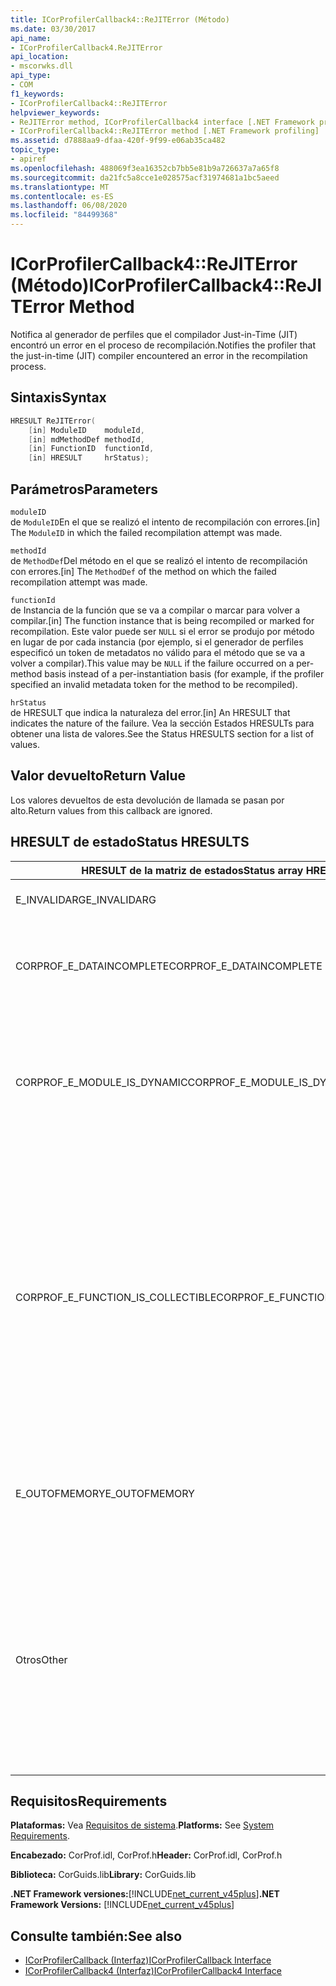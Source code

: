 ```yaml
---
title: ICorProfilerCallback4::ReJITError (Método)
ms.date: 03/30/2017
api_name:
- ICorProfilerCallback4.ReJITError
api_location:
- mscorwks.dll
api_type:
- COM
f1_keywords:
- ICorProfilerCallback4::ReJITError
helpviewer_keywords:
- ReJITError method, ICorProfilerCallback4 interface [.NET Framework profiling]
- ICorProfilerCallback4::ReJITError method [.NET Framework profiling]
ms.assetid: d7888aa9-dfaa-420f-9f99-e06ab35ca482
topic_type:
- apiref
ms.openlocfilehash: 488069f3ea16352cb7bb5e81b9a726637a7a65f8
ms.sourcegitcommit: da21fc5a8cce1e028575acf31974681a1bc5aeed
ms.translationtype: MT
ms.contentlocale: es-ES
ms.lasthandoff: 06/08/2020
ms.locfileid: "84499368"
---
```

# <a name="icorprofilercallback4rejiterror-method"></a><span data-ttu-id="2bd91-102">ICorProfilerCallback4::ReJITError (Método)</span><span class="sxs-lookup"><span data-stu-id="2bd91-102">ICorProfilerCallback4::ReJITError Method</span></span>
<span data-ttu-id="2bd91-103">Notifica al generador de perfiles que el compilador Just-in-Time (JIT) encontró un error en el proceso de recompilación.</span><span class="sxs-lookup"><span data-stu-id="2bd91-103">Notifies the profiler that the just-in-time (JIT) compiler encountered an error in the recompilation process.</span></span>  
  
## <a name="syntax"></a><span data-ttu-id="2bd91-104">Sintaxis</span><span class="sxs-lookup"><span data-stu-id="2bd91-104">Syntax</span></span>  
  
```cpp  
HRESULT ReJITError(  
    [in] ModuleID    moduleId,  
    [in] mdMethodDef methodId,  
    [in] FunctionID  functionId,  
    [in] HRESULT     hrStatus);  
```  
  
## <a name="parameters"></a><span data-ttu-id="2bd91-105">Parámetros</span><span class="sxs-lookup"><span data-stu-id="2bd91-105">Parameters</span></span>  
 `moduleID`  
 <span data-ttu-id="2bd91-106">de `ModuleID`En el que se realizó el intento de recompilación con errores.</span><span class="sxs-lookup"><span data-stu-id="2bd91-106">[in] The `ModuleID` in which the failed recompilation attempt was made.</span></span>  
  
 `methodId`  
 <span data-ttu-id="2bd91-107">de `MethodDef`Del método en el que se realizó el intento de recompilación con errores.</span><span class="sxs-lookup"><span data-stu-id="2bd91-107">[in] The `MethodDef` of the method on which the failed recompilation attempt was made.</span></span>  
  
 `functionId`  
 <span data-ttu-id="2bd91-108">de Instancia de la función que se va a compilar o marcar para volver a compilar.</span><span class="sxs-lookup"><span data-stu-id="2bd91-108">[in] The function instance that is being recompiled or marked for recompilation.</span></span> <span data-ttu-id="2bd91-109">Este valor puede ser `NULL` si el error se produjo por método en lugar de por cada instancia (por ejemplo, si el generador de perfiles especificó un token de metadatos no válido para el método que se va a volver a compilar).</span><span class="sxs-lookup"><span data-stu-id="2bd91-109">This value may be `NULL` if the failure occurred on a per-method basis instead of a per-instantiation basis (for example, if the profiler specified an invalid metadata token for the method to be recompiled).</span></span>  
  
 `hrStatus`  
 <span data-ttu-id="2bd91-110">de HRESULT que indica la naturaleza del error.</span><span class="sxs-lookup"><span data-stu-id="2bd91-110">[in] An HRESULT that indicates the nature of the failure.</span></span> <span data-ttu-id="2bd91-111">Vea la sección Estados HRESULTs para obtener una lista de valores.</span><span class="sxs-lookup"><span data-stu-id="2bd91-111">See the Status HRESULTS section for a list of values.</span></span>  
  
## <a name="return-value"></a><span data-ttu-id="2bd91-112">Valor devuelto</span><span class="sxs-lookup"><span data-stu-id="2bd91-112">Return Value</span></span>  
 <span data-ttu-id="2bd91-113">Los valores devueltos de esta devolución de llamada se pasan por alto.</span><span class="sxs-lookup"><span data-stu-id="2bd91-113">Return values from this callback are ignored.</span></span>  
  
## <a name="status-hresults"></a><span data-ttu-id="2bd91-114">HRESULT de estado</span><span class="sxs-lookup"><span data-stu-id="2bd91-114">Status HRESULTS</span></span>  
  
|<span data-ttu-id="2bd91-115">HRESULT de la matriz de estados</span><span class="sxs-lookup"><span data-stu-id="2bd91-115">Status array HRESULT</span></span>|<span data-ttu-id="2bd91-116">Description</span><span class="sxs-lookup"><span data-stu-id="2bd91-116">Description</span></span>|  
|--------------------------|-----------------|  
|<span data-ttu-id="2bd91-117">E_INVALIDARG</span><span class="sxs-lookup"><span data-stu-id="2bd91-117">E_INVALIDARG</span></span>|<span data-ttu-id="2bd91-118">El `moduleID` `methodDef` token o es `NULL` .</span><span class="sxs-lookup"><span data-stu-id="2bd91-118">The `moduleID` or `methodDef` token is `NULL`.</span></span>|  
|<span data-ttu-id="2bd91-119">CORPROF_E_DATAINCOMPLETE</span><span class="sxs-lookup"><span data-stu-id="2bd91-119">CORPROF_E_DATAINCOMPLETE</span></span>|<span data-ttu-id="2bd91-120">El módulo no está totalmente cargado aún o está en proceso de descarga.</span><span class="sxs-lookup"><span data-stu-id="2bd91-120">The module is not fully loaded yet, or it is in the process of being unloaded.</span></span>|  
|<span data-ttu-id="2bd91-121">CORPROF_E_MODULE_IS_DYNAMIC</span><span class="sxs-lookup"><span data-stu-id="2bd91-121">CORPROF_E_MODULE_IS_DYNAMIC</span></span>|<span data-ttu-id="2bd91-122">El módulo especificado se generó dinámicamente (por ejemplo, por `Reflection.Emit` ) y, por lo tanto, este método no lo admite.</span><span class="sxs-lookup"><span data-stu-id="2bd91-122">The specified module was dynamically generated (for example, by `Reflection.Emit`), and is thus not supported by this method.</span></span>|  
|<span data-ttu-id="2bd91-123">CORPROF_E_FUNCTION_IS_COLLECTIBLE</span><span class="sxs-lookup"><span data-stu-id="2bd91-123">CORPROF_E_FUNCTION_IS_COLLECTIBLE</span></span>|<span data-ttu-id="2bd91-124">Se crea una instancia del método en un ensamblado recopilable y, por tanto, no se puede volver a compilar.</span><span class="sxs-lookup"><span data-stu-id="2bd91-124">The method is instantiated into a collectible assembly, and is therefore not able to be recompiled.</span></span> <span data-ttu-id="2bd91-125">Tenga en cuenta que se pueden crear instancias de los tipos y las funciones definidos en un contexto de reflexión no (por ejemplo, `List<MyCollectibleStruct>` ) en un ensamblado recopilable.</span><span class="sxs-lookup"><span data-stu-id="2bd91-125">Note that types and functions defined in a non-reflection context (for example, `List<MyCollectibleStruct>`) can be instantiated into a collectible assembly.</span></span>|  
|<span data-ttu-id="2bd91-126">E_OUTOFMEMORY</span><span class="sxs-lookup"><span data-stu-id="2bd91-126">E_OUTOFMEMORY</span></span>|<span data-ttu-id="2bd91-127">El CLR se quedó sin memoria al intentar marcar el método especificado para la recompilación JIT.</span><span class="sxs-lookup"><span data-stu-id="2bd91-127">The CLR ran out of memory while trying to mark the specified method for JIT recompilation.</span></span>|  
|<span data-ttu-id="2bd91-128">Otros</span><span class="sxs-lookup"><span data-stu-id="2bd91-128">Other</span></span>|<span data-ttu-id="2bd91-129">El sistema operativo devolvió un error fuera del control del CLR.</span><span class="sxs-lookup"><span data-stu-id="2bd91-129">The operating system returned a failure outside the control of the CLR.</span></span> <span data-ttu-id="2bd91-130">Por ejemplo, si se produce un error en una llamada del sistema para cambiar la protección de acceso de una página de memoria, se muestra el error del sistema operativo.</span><span class="sxs-lookup"><span data-stu-id="2bd91-130">For example, if a system call to change the access protection of a page of memory fails, the operating system error is displayed.</span></span>|  
  
## <a name="requirements"></a><span data-ttu-id="2bd91-131">Requisitos</span><span class="sxs-lookup"><span data-stu-id="2bd91-131">Requirements</span></span>  
 <span data-ttu-id="2bd91-132">**Plataformas:** Vea [Requisitos de sistema](../../get-started/system-requirements.md).</span><span class="sxs-lookup"><span data-stu-id="2bd91-132">**Platforms:** See [System Requirements](../../get-started/system-requirements.md).</span></span>  
  
 <span data-ttu-id="2bd91-133">**Encabezado:** CorProf.idl, CorProf.h</span><span class="sxs-lookup"><span data-stu-id="2bd91-133">**Header:** CorProf.idl, CorProf.h</span></span>  
  
 <span data-ttu-id="2bd91-134">**Biblioteca:** CorGuids.lib</span><span class="sxs-lookup"><span data-stu-id="2bd91-134">**Library:** CorGuids.lib</span></span>  
  
 <span data-ttu-id="2bd91-135">**.NET Framework versiones:**[!INCLUDE[net_current_v45plus](../../../../includes/net-current-v45plus-md.md)]</span><span class="sxs-lookup"><span data-stu-id="2bd91-135">**.NET Framework Versions:** [!INCLUDE[net_current_v45plus](../../../../includes/net-current-v45plus-md.md)]</span></span>  
  
## <a name="see-also"></a><span data-ttu-id="2bd91-136">Consulte también:</span><span class="sxs-lookup"><span data-stu-id="2bd91-136">See also</span></span>

- [<span data-ttu-id="2bd91-137">ICorProfilerCallback (Interfaz)</span><span class="sxs-lookup"><span data-stu-id="2bd91-137">ICorProfilerCallback Interface</span></span>](icorprofilercallback-interface.md)
- [<span data-ttu-id="2bd91-138">ICorProfilerCallback4 (Interfaz)</span><span class="sxs-lookup"><span data-stu-id="2bd91-138">ICorProfilerCallback4 Interface</span></span>](icorprofilercallback4-interface.md)
